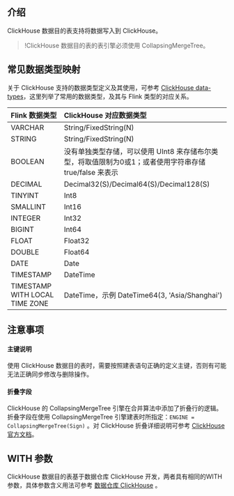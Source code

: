 ## 介绍
ClickHouse 数据目的表支持将数据写入到 ClickHouse。
>!ClickHouse 数据目的表的表引擎必须使用 CollapsingMergeTree。

## 常见数据类型映射

关于 ClickHouse 支持的数据类型定义及其使用，可参考 [ClickHouse data-types](https://clickhouse.tech/docs/en/sql-reference/data-types/)，这里列举了常用的数据类型，及其与 Flink 类型的对应关系。

| Flink 数据类型                 | ClickHouse 对应数据类型                                      |
| :----------------------------- | :----------------------------------------------------------- |
| VARCHAR                        | String/FixedString(N)                                        |
| STRING                         | String/FixedString(N)                                        |
| BOOLEAN                        | 没有单独类型存储，可以使用 UInt8 来存储布尔类型，将取值限制为0或1；或者使用字符串存储 true/false 来表示 |
| DECIMAL                        | Decimal32(S)/Decimal64(S)/Decimal128(S)                      |
| TINYINT                        | Int8                                                         |
| SMALLINT                       | Int16                                                        |
| INTEGER                        | Int32                                                        |
| BIGINT                         | Int64                                                        |
| FLOAT                          | Float32                                                      |
| DOUBLE                         | Float64                                                      |
| DATE                           | Date                                                         |
| TIMESTAMP                      | DateTime                                                     |
| TIMESTAMP WITH LOCAL TIME ZONE | DateTime，示例 DateTime64(3, 'Asia/Shanghai')                 |

## 注意事项
#### 主键说明
使用 ClickHouse 数据目的表时，需要按照建表语句正确的定义主键，否则有可能无法正确同步修改与删除操作。

#### 折叠字段
ClickHouse 的 CollapsingMergeTree 引擎在合并算法中添加了折叠行的逻辑。折叠字段在使用 CollapsingMergeTree 引擎建表时所指定：`ENGINE = CollapsingMergeTree(Sign)` 。对 ClickHouse 折叠详细说明可参考 [ClickHouse 官方文档](https://clickhouse.tech/docs/zh/engines/table-engines/mergetree-family/collapsingmergetree/)。
## WITH 参数
ClickHouse 数据目的表基于数据仓库 ClickHouse 开发，两者具有相同的WITH参数，具体参数含义用法可参考 [数据仓库 ClickHouse](https://cloud.tencent.com/document/product/849/53389) 。

